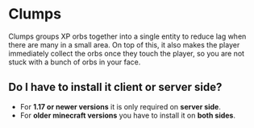 # Clumps

Clumps groups XP orbs together into a single entity to reduce lag when there are many in a small area. On top of this, it also makes the player immediately collect the orbs once they touch the player, so you are not stuck with a bunch of orbs in your face.

## Do I have to install it client or server side?

- For **1.17 or newer versions** it is only required on **server side**.
- For **older minecraft versions** you have to install it on **both sides**.